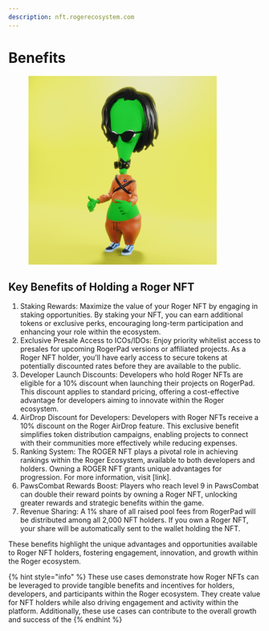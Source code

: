 ```yaml
---
description: nft.rogerecosystem.com
---
```


# Benefits

<figure><img src="../../.gitbook/assets/0005.jpg" alt="" width="375"><figcaption></figcaption></figure>

## Key Benefits of Holding a Roger NFT

1. Staking Rewards: Maximize the value of your Roger NFT by engaging in staking opportunities. By staking your NFT, you can earn additional tokens or exclusive perks, encouraging long-term participation and enhancing your role within the ecosystem.
2. Exclusive Presale Access to ICOs/IDOs: Enjoy priority whitelist access to presales for upcoming RogerPad versions or affiliated projects. As a Roger NFT holder, you’ll have early access to secure tokens at potentially discounted rates before they are available to the public.
3. Developer Launch Discounts: Developers who hold Roger NFTs are eligible for a 10% discount when launching their projects on RogerPad. This discount applies to standard pricing, offering a cost-effective advantage for developers aiming to innovate within the Roger ecosystem.
4. AirDrop Discount for Developers: Developers with Roger NFTs receive a 10% discount on the Roger AirDrop feature. This exclusive benefit simplifies token distribution campaigns, enabling projects to connect with their communities more effectively while reducing expenses.
5. Ranking System: The ROGER NFT plays a pivotal role in achieving rankings within the Roger Ecosystem, available to both developers and holders. Owning a ROGER NFT grants unique advantages for progression. For more information, visit \[link].
6. PawsCombat Rewards Boost: Players who reach level 9 in PawsCombat can double their reward points by owning a Roger NFT, unlocking greater rewards and strategic benefits within the game.
7. Revenue Sharing: A 1% share of all raised pool fees from RogerPad will be distributed among all 2,000 NFT holders. If you own a Roger NFT, your share will be automatically sent to the wallet holding the NFT.

These benefits highlight the unique advantages and opportunities available to Roger NFT holders, fostering engagement, innovation, and growth within the Roger ecosystem.

{% hint style="info" %}
&#x20;These use cases demonstrate how Roger NFTs can be leveraged to provide tangible benefits and incentives for holders, developers, and participants within the Roger ecosystem. They create value for NFT holders while also driving engagement and activity within the platform. Additionally, these use cases can contribute to the overall growth and success of the
{% endhint %}



&#x20;

